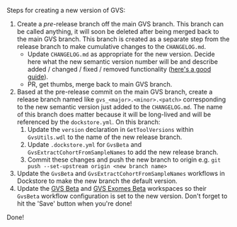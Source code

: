Steps for creating a new version of GVS:

1. Create a *pre*-release branch off the main GVS branch. This branch can be called anything, it will soon be deleted after being merged back to the main GVS branch. This branch is created as a separate step from the release branch to make cumulative changes to the `CHANGELOG.md`.
   - Update `CHANGELOG.md` as appropriate for the new version. Decide here what the new semantic version number will be and describe added / changed / fixed / removed functionality ([here's a good guide](https://common-changelog.org/)).
   - PR, get thumbs, merge back to main GVS branch.
1. Based at the pre-release commit on the main GVS branch, create a release branch named like `gvs_<major>.<minor>.<patch>` corresponding to the new semantic version just added to the `CHANGELOG.md`. The name of this branch does matter because it will be long-lived and will be referenced by the `dockstore.yml`. On this branch:
   1. Update the `version` declaration in `GetToolVersions` within `GvsUtils.wdl` to the name of the new release branch.
   1. Update `.dockstore.yml` for `GvsBeta` and `GvsExtractCohortFromSampleNames` to add the new release branch.
   1. Commit these changes and push the new branch to origin e.g. `git push --set-upstream origin <new branch name>`
1. Update the `GvsBeta` and `GvsExtractCohortFromSampleNames` workflows in Dockstore to make the new branch the default version.
1. Update the [GVS Beta](https://app.terra.bio/#workspaces/gvs-prod/Genomic_Variant_Store_Beta/workflows) and [GVS Exomes Beta](https://app.terra.bio/#workspaces/gvs-prod/Genomic_Variant_Store_Exomes_Beta/workflows) workspaces so their `GvsBeta` workflow configuration is set to the new version. Don't forget to hit the 'Save' button when you're done!

Done!
